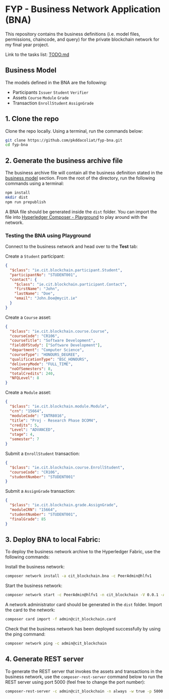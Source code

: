 # FYP - Business Network Application (BNA)

This repository contains the business definitions (i.e. model files, permissions, chaincode, and query) for the private blockchain network for my final year project.

Link to the tasks list: [TODO.md](TODO.md)

## Business Model
The models defined in the BNA are the following:
- Participants
`Issuer` `Student` `Verifier`
- Assets
`Course` `Module` `Grade`
- Transaction
`EnrollStudent` `AssignGrade`

## 1. Clone the repo
Clone the repo locally. Using a terminal, run the commands below:
```sh
git clone https://github.com/pkddacoliat/fyp-bna.git
cd fyp-bna
```

## 2. Generate the business archive file
The business archive file will contain all the business definition stated in the [business model](#business-model) section. From the root of the directory, run the following commands using a terminal:
```sh
npm install
mkdir dist
npm run prepublish
```
A BNA file should be generated inside the `dist` folder. You can import the file into [Hyperledger Composer - Playground](https://composer-playground.mybluemix.net/) to play around with the network.

### Testing the BNA using Playground
Connect to the business network and head over to the **Test** tab:  

Create a `Student` participant:
```json
{
  "$class": "ie.cit.blockchain.participant.Student",
  "participantNo": "STUDENT001",
  "contact": {
    "$class": "ie.cit.blockchain.participant.Contact",
    "firstName": "John",
    "lastName": "Doe",
    "email": "John.Doe@mycit.ie"
  }
}
```

Create a `Course` asset:
```json
{
  "$class": "ie.cit.blockchain.course.Course",
  "courseCode": "CR106",
  "courseTitle": "Software Development",
  "fieldOfStudy": ["Software Development"],
  "department": "Computer Science",
  "courseType": "HONOURS_DEGREE",
  "qualificationType": "BSC_HONOURS",
  "deliveryMode": "FULL_TIME",
  "noOfSemesters": 8,
  "totalCredits": 240,
  "NFQLevel": 8
}
```
Create a `Module` asset:
```json
{
  "$class": "ie.cit.blockchain.module.Module",
  "crn": "15664",
  "moduleCode": "INTR8016",
  "title": "Proj - Research Phase DCOM4",
  "credits": 5,
  "Level": "ADVANCED",
  "stage": 4,
  "semester": 7
}
```

Submit a `EnrollStudent` transaction:
```json
{
  "$class": "ie.cit.blockchain.course.EnrollStudent",
  "courseCode": "CR106",
  "studentNumber": "STUDENT001"
}
```

Submit a `AssignGrade` transaction:
```json
{
  "$class": "ie.cit.blockchain.grade.AssignGrade",
  "moduleCRN": "15664",
  "studentNumber": "STUDENT001",
  "finalGrade": 85
}
```

## 3. Deploy BNA to local Fabric:
To deploy the business network archive to the Hyperledger Fabric, use the following commands:

Install the business network:
```sh
composer network install -a cit_blockchain.bna -c PeerAdmin@hlfv1
```

Start the business network:
```sh
composer network start -c PeerAdmin@hlfv1 -n cit_blockchain -V 0.0.1 -A admin -S adminpw
```

A network administrator card should be generated in the `dist` folder. Import the card to the network:
```sh
composer card import -f admin@cit_blockchain.card 
```

Check that the business network has been deployed successfully by using the ping command:
```sh
composer network ping -c admin@cit_blockchain
```

## 4. Generate REST server
To generate the REST server that invokes the assets and transactions in the business network, use the `composer-rest-server` command below to run the REST server using port 5000 (feel free to change the port number):
```sh
composer-rest-server -c admin@cit_blockchain -n always -w true -p 5000
```
